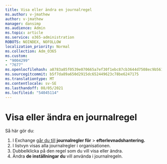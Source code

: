 ```yaml
---
title: Visa eller ändra en journalregel
ms.author: v-jmathew
author: v-jmathew
manager: dansimp
ms.audience: Admin
ms.topic: article
ms.service: o365-administration
ROBOTS: NOINDEX, NOFOLLOW
localization_priority: Normal
ms.collection: Adm_O365
ms.custom:
- "9004299"
- "7677"
ms.openlocfilehash: a8783a85f0539e070665a7ef30f1ebc87cb3644d7508ec9b561ad17200c97505
ms.sourcegitcommit: b5f7da89a650d2915dc652449623c78be6247175
ms.translationtype: MT
ms.contentlocale: sv-SE
ms.lasthandoff: 08/05/2021
ms.locfileid: "54045114"
---
```

# <a name="view-or-modify-a-journal-rule"></a>Visa eller ändra en journalregel

Så här gör du:

1. I Exchange [går du till](https://go.microsoft.com/fwlink/p/?linkid=2059104) **journalregler för**  >  **efterlevnadshantering.**
2. I listvyn visas alla journalregler i organisationen.
3. Dubbelklicka på den regel som du vill visa eller ändra.
4. Ändra **de inställningar du** vill använda i journalregeln.

